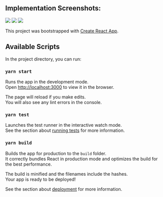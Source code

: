 <h2>Implementation Screenshots:</h2>
<img src="https://i.ibb.co/fNF9Wn0/Screenshot-from-2020-05-22-23-07-43.png"/>
<img src="https://i.ibb.co/BrpWN2N/Screenshot-from-2020-05-22-23-07-58.png"/>
<img src="https://i.ibb.co/MfXXGyW/Screenshot-from-2020-05-22-23-08-00.png"/>

This project was bootstrapped with [Create React App](https://github.com/facebook/create-react-app).

## Available Scripts

In the project directory, you can run:

### `yarn start`

Runs the app in the development mode.<br />
Open [http://localhost:3000](http://localhost:3000) to view it in the browser.

The page will reload if you make edits.<br />
You will also see any lint errors in the console.

### `yarn test`

Launches the test runner in the interactive watch mode.<br />
See the section about [running tests](https://facebook.github.io/create-react-app/docs/running-tests) for more information.

### `yarn build`

Builds the app for production to the `build` folder.<br />
It correctly bundles React in production mode and optimizes the build for the best performance.

The build is minified and the filenames include the hashes.<br />
Your app is ready to be deployed!

See the section about [deployment](https://facebook.github.io/create-react-app/docs/deployment) for more information.


